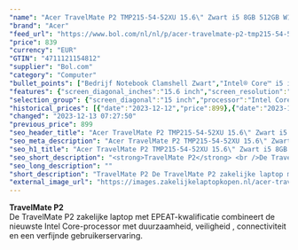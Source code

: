 ```yaml
---
"name": "Acer TravelMate P2 TMP215-54-52XU 15.6\" Zwart i5 8GB 512GB W11P"
"brand": "Acer"
"feed_url": "https://www.bol.com/nl/nl/p/acer-travelmate-p2-tmp215-54-52xu-15-6-zwart-i5-8gb-512gb-w11p/9300000119082980"
"price": 839
"currency": "EUR"
"GTIN": "4711121154812"
"supplier": "Bol.com"
"category": "Computer"
"bullet_points": ["Bedrijf Notebook Clamshell Zwart","Intel® Core™ i5 i5-1235U","39,6 cm (15.6\") Full HD 1920 x 1080 Pixels IPS LED backlight 16:9","8 GB DDR4-SDRAM","512 GB SSD","Intel Iris Xe Graphics","Wi-Fi 6 (802.11ax) Ethernet LAN 10,1000,100 Mbit/s 5.0","Lithium-Ion (Li-Ion) 50 Wh 8,5 uur 45 W","Windows 11 Pro 64-bit"]
"features": {"screen_diagonal_inches":"15.6 inch","screen_resolution":"1920 x 1080 Pixels","processor_family":"Intel® Core™ i5","memory_size":"8 GB","memory_type":"DDR4-SDRAM","total_storage_space":"512 GB","operating_system":"Windows 11 Pro","battery_capacity":"50 Wh","width":"359,7 mm","depth":"245,2 mm","height":"19,9 mm","weight":"1,7 kg","graphics_card":"Intel Iris Xe Graphics"}
"selection_group": {"screen_diagonal":"15 inch","processor":"Intel Core i5","changed_price_past_3_days":true,"product_family":"TravelMate"}
"historical_prices": [{"date":"2023-12-12","price":899},{"date":"2023-12-13","price":839}]
"changed": "2023-12-13 07:27:50"
"previous_price": 899
"seo_header_title": "Acer TravelMate P2 TMP215-54-52XU 15.6\" Zwart i5 8GB 512GB W11P"
"seo_meta_description": "Acer TravelMate P2 TMP215-54-52XU 15.6\" Zwart i5 8GB 512GB W11P"
"seo_h1_title": "Acer TravelMate P2 TMP215-54-52XU 15.6\" Zwart i5 8GB 512GB W11P"
"seo_short_description": "<strong>TravelMate P2</strong> <br />De TravelMate P2 zakelijke laptop met EPEAT-kwalificatie combineert de nieuwste Intel Core-processor met duurzaamheid, veiligheid , connectiviteit en een verfijnde gebruikerservaring."
"seo_long_description": ""
"short_description": "TravelMate P2 De TravelMate P2 zakelijke laptop met EPEAT-kwalificatie combineert de nieuwste Intel Core-processor met duurzaamheid, veiligheid , connectiviteit en een verfijnde gebruikerservaring."
"external_image_url": "https://images.zakelijkelaptopkopen.nl/acer-travelmate-p2-tmp215-54-52xu-15-6-zwart-i5-8gb-512gb-w11p.webp"
---
```


<strong>TravelMate P2</strong> <br />De TravelMate P2 zakelijke laptop met EPEAT-kwalificatie combineert de nieuwste Intel Core-processor met duurzaamheid, veiligheid , connectiviteit en een verfijnde gebruikerservaring.